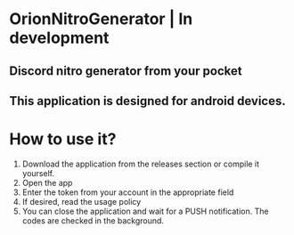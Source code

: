 # OrionNitroGenerator | In development
Discord nitro generator from your pocket
---
This application is designed for android devices.
---
# How to use it?
1. Download the application from the releases section or compile it yourself.
2. Open the app 
3. Enter the token from your account in the appropriate field
4. If desired, read the usage policy
5. You can close the application and wait for a PUSH notification. The codes are checked in the background.
